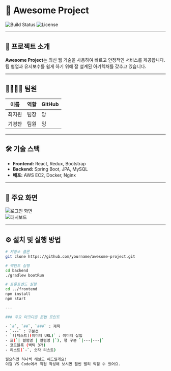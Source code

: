 # 🚀 Awesome Project

![Build Status](https://img.shields.io/badge/build-passing-brightgreen)
![License](https://img.shields.io/github/license/yourname/awesome-project)

---

## 📖 프로젝트 소개

**Awesome Project**는 최신 웹 기술을 사용하여 빠르고 안정적인 서비스를 제공합니다.  
팀 협업과 유지보수를 쉽게 하기 위해 잘 설계된 아키텍처를 갖추고 있습니다.

---

## 👨‍👩‍👧‍👦 팀원

| 이름  | 역할 | GitHub |
|-----|----|--------|
| 최지원 | 팀장 | 앙      |
| 기경찬 | 팀원 | 잉      |

---

## 🛠️ 기술 스택

- **Frontend:** React, Redux, Bootstrap
- **Backend:** Spring Boot, JPA, MySQL
- **배포:** AWS EC2, Docker, Nginx

---

## 📸 주요 화면

![로그인 화면](https://via.placeholder.com/600x300?text=Login+Screen)  
![대시보드](https://via.placeholder.com/600x300?text=Dashboard)

---

## ⚙️ 설치 및 실행 방법

```bash
# 저장소 클론
git clone https://github.com/yourname/awesome-project.git

# 백엔드 실행
cd backend
./gradlew bootRun

# 프론트엔드 실행
cd ../frontend
npm install
npm start

---

### 주요 마크다운 문법 포인트

- `#`, `##`, `###` : 제목  
- `---` : 구분선  
- `![텍스트](이미지 URL)` : 이미지 삽입  
- 표(`| 컬럼명 | 컬럼명 |`), 행 구분 `|---|---|`  
- 코드블록 (백틱 3개)  
- 리스트(`-`, 숫자 리스트)  

필요하면 하나씩 해설도 해드릴게요!  
이걸 VS Code에서 직접 작성해 보시면 훨씬 빨리 익힐 수 있어요.
